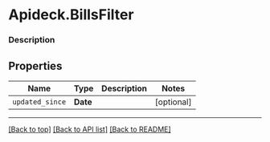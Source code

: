 # Apideck.BillsFilter

### Description

## Properties
Name | Type | Description | Notes
------------ | ------------- | ------------- | -------------
`updated_since` | **Date** |  | [optional] 





---

[[Back to top]](#) [[Back to API list]](../../../../README.md#documentation-for-api-endpoints) [[Back to README]](../../../../README.md)


